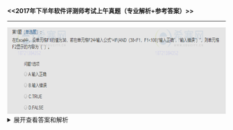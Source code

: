 **<<2017年下半年软件评测师考试上午真题（专业解析+参考答案）>>**

------
<img src="https://github.com/zytop/-/raw/master/pics/1.png" width="600" height="200"/>

<details>
<summary>展开查看答案和解析</summary>
<pre><code>
答案：B
解析：F1的值为38，不满足if条件，取表达式中最后一项，所以为输入错误。
</code></pre>
</details>
